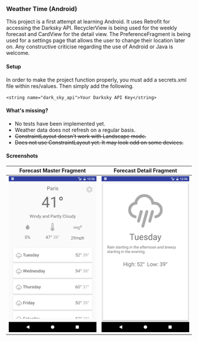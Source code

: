 ### Weather Time (Android)

This project is a first attempt at learning Android.
It uses Retrofit for accessing the Darksky API.
RecyclerView is being used for the weekly forecast and CardView for the detail view.
The PreferenceFragment is being used for a settings page that allows the user to change their location later on.
Any constructive criticise regarding the use of Android or Java is welcome.


#### Setup
In order to make the project function properly, you must add a secrets.xml file within res/values.
Then simply add the following.

````xmlw
<string name="dark_sky_api">Your Darksky API Key</string>
````

#### What's missing?
- No tests have been implemented yet.
- Weather data does not refresh on a regular basis.
- ~~ConstraintLayout doesn't work with Landscape mode.~~
- ~~Does not use ConstraintLayout yet. It may look odd on some devices.~~


#### Screenshots
Forecast Master Fragment             |  Forecast Detail Fragment
:-------------------------:|:-------------------------:
![Forecast Master View](images/product1.png) | ![Forecast Detail View](images/product2.png)


